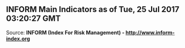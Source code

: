 ## INFORM Main Indicators as of Tue, 25 Jul 2017 03:20:27 GMT

Source: **INFORM (Index For Risk Management) - http://www.inform-index.org**